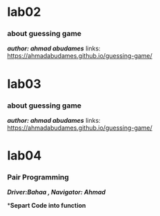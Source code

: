# lab02

### about guessing game
***author: ahmad abudames***
links: https://ahmadabudames.github.io/guessing-game/



# lab03

### about guessing game
***author: ahmad abudames***
links: https://ahmadabudames.github.io/guessing-game/


# lab04

### Pair Programming
***Driver:Bahaa , Navigator: Ahmad***

***Separt Code into function**


